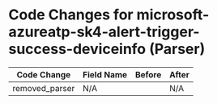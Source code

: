 # Code Changes for microsoft-azureatp-sk4-alert-trigger-success-deviceinfo (Parser)

| Code Change | Field Name | Before | After |
|-------------|------------|--------|-------|
| removed_parser | N/A |  | N/A |